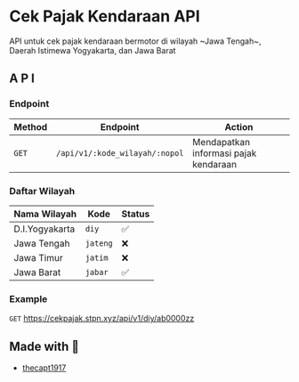 # Cek Pajak Kendaraan API
API untuk cek pajak kendaraan bermotor di wilayah ~Jawa Tengah~, Daerah Istimewa Yogyakarta, dan Jawa Barat

## A P I
### Endpoint
| Method | Endpoint | Action |
| --- | --- | --- |
| `GET` | `/api/v1/:kode_wilayah/:nopol` | Mendapatkan informasi pajak kendaraan |

### Daftar Wilayah
| Nama Wilayah | Kode | Status |
| --- | --- | --- |
| D.I.Yogyakarta | `diy` | :white_check_mark:
| Jawa Tengah | `jateng` | :x:
| Jawa Timur | `jatim` | :x:
| Jawa Barat | `jabar` | :white_check_mark:

### Example
`GET` https://cekpajak.stpn.xyz/api/v1/diy/ab0000zz

## Made with :green_heart:
* [thecapt1917](https://github.com/thecapt1917)

